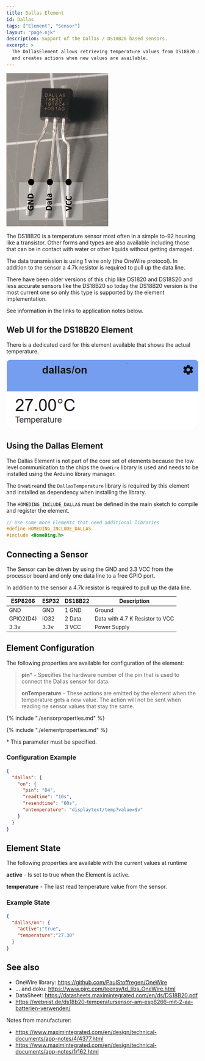 ```yaml
---
title: Dallas Element
id: Dallas
tags: ["Element", "Sensor"]
layout: "page.njk"
description: Support of the Dallas / DS18B20 based sensors.
excerpt: >
  The DallasElement allows retrieving temperature values from DS18B20 aka. Dallas Temperature sensors
  and creates actions when new values are available.
---
```


![Dallas pins](/elements/dallaspins.jpg)

The DS18B20 is a temperature sensor most often in a simple to-92 housing like a transistor.
Other forms and types are also available including those that can be in contact with water
or other liquids without getting damaged.

The data transmission is using 1 wire only (the OneWire protocol).
In addition to the sensor a 4.7k resistor is required to pull up the data line.

There have been older versions of this chip like DS1820 and DS18S20 and less accurate sensors like the DS18B20 so today the DS18B20 version is the most current one so only this type is supported by the element implementation.

See information in the links to application notes below.


## Web UI for the DS18B20 Element

There is a dedicated card for this element available that shows the actual temperature.

![Dallas Sensor UI](/elements/dallasui.png)


## Using the Dallas Element

The Dallas Element is not part of the core set of elements because the low level communication to the chips the `OneWire` library is used and needs to be installed using the Arduino library manager.

The `OneWire`and the `DallasTemperature` library is required by this element
and installed as dependency when installing the library.

The ``HOMEDING_INCLUDE_DALLAS`` must be defined in the main sketch to compile and register the element.

``` cpp
// Use some more Elements that need additional libraries
#define HOMEDING_INCLUDE_DALLAS
#include <HomeDing.h>
```


## Connecting a Sensor

The Sensor can be driven by using the GND and 3.3 VCC from the processor board and only one data line to a free GPIO port.

In addition to the sensor a 4.7k resistor is required to pull up the data line.

| ESP8266   | ESP32 | DS18B22 | Description                      |
| --------- | ----- | :------ | -------------------------------- |
| GND       | GND   | 1 GND   | Ground                           |
| GPIO2(D4) | IO32  | 2 Data  | Data  with 4.7 K Resistor to VCC |
| 3.3v      | 3.3v  | 3 VCC   | Power Supply                     |


## Element Configuration

<object data="/element.svg?dallas" type="image/svg+xml"></object>

The following properties are available for configuration of the element:

> **pin**\* - Specifies the hardware number of the pin that is used to connect the Dallas sensor for data.
>
> **onTemperature** - These actions are emitted by the element when the temperature gets a new value.
> The action will not be sent when reading ne sensor values that stay the same.

{% include "./sensorproperties.md" %}

{% include "./elementproperties.md" %}

\* This parameter must be specified.

### Configuration Example


``` json
{
  "dallas": {
    "on": {
      "pin": "D4",
      "readtime": "10s",
      "resendtime": "60s",
      "ontemperature": "displaytext/temp?value=$v"
    }
  }
}
```

## Element State

The following properties are available with the current values at runtime

**active** - Is set to true when the Element is active.

**temperature** - The last read temperature value from the sensor.


### Example State

``` json
{
  "dallas/on": {
    "active":"true",
    "temperature":"27.30"
  }
}
```


## See also

* OneWire library: https://github.com/PaulStoffregen/OneWire
* ... and doku: https://www.pjrc.com/teensy/td_libs_OneWire.html
* DataSheet: https://datasheets.maximintegrated.com/en/ds/DS18B20.pdf
* <https://webnist.de/ds18b20-temperatursensor-am-esp8266-mit-2-aa-batterien-verwenden/>


Notes from manufacturer:
* https://www.maximintegrated.com/en/design/technical-documents/app-notes/4/4377.html
* https://www.maximintegrated.com/en/design/technical-documents/app-notes/1/162.html
